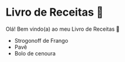 # Livro de Receitas  :closed_book:

 Olá! Bem vindo(a) ao meu Livro de Receitas :wave:

- Strogonoff de Frango 
- Pavê
- Bolo de cenoura
